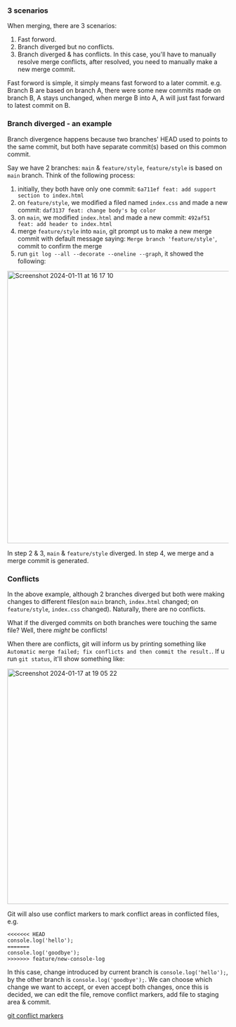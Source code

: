 ### 3 scenarios

When merging, there are 3 scenarios:

1. Fast forword. 
2. Branch diverged but no conflicts.
3. Branch diverged & has conflicts. In this case, you'll have to manually resolve merge conflicts, after resolved, you need to manually make a new merge commit.

Fast forword is simple, it simply means fast forword to a later commit. e.g. Branch B are based on branch A, there were some new commits made on branch B, A stays unchanged, when merge B into A, A will just fast forward to latest commit on B.

### Branch diverged - an example

Branch divergence happens because two branches' HEAD used to points to the same commit, but both have separate commit(s) based on this common commit.

Say we have 2 branches: `main` & `feature/style`, `feature/style` is based on `main` branch. Think of the following process:

1. initially, they both have only one commit: `6a711ef feat: add support section to index.html`
2. on `feature/style`, we modified a filed named `index.css` and made a new commit: `daf3137 feat: change body's bg color`
3. on `main`, we modified `index.html` and made a new commit: `492af51 feat: add header to index.html`
4. merge `feature/style` into `main`, git prompt us to make a new merge commit with default message saying: `Merge branch 'feature/style'`, commit to confirm the merge
5. run `git log --all --decorate --oneline --graph`, it showed the following:

<img width="619" alt="Screenshot 2024-01-11 at 16 17 10" src="https://github.com/librz/all-about-git/assets/50607948/d240b2f2-1855-4b8f-aae0-af5411094ce2">

In step 2 & 3, `main` & `feature/style` diverged. In step 4, we merge and a merge commit is generated.

### Conflicts

In the above example, although 2 branches diverged but both were making changes to different files(on `main` branch, `index.html` changed; on `feature/style`, `index.css` changed). Naturally, there are no conflicts.

What if the diverged commits on both branches were touching the same file? Well, there *might* be conflicts!

When there are conflicts, git will inform us by printing something like `Automatic merge failed; fix conflicts and then commit the result.`. If u run `git status`, it'll show something like:

<img width="535" alt="Screenshot 2024-01-17 at 19 05 22" src="https://github.com/librz/all-about-git/assets/50607948/5c7beb87-7b74-4d95-bf1a-0e4389c42091">

Git will also use conflict markers to mark conflict areas in conflicted files, e.g.

```
<<<<<<< HEAD
console.log('hello');
=======
console.log('goodbye');
>>>>>>> feature/new-console-log
```

In this case, change introduced by current branch is `console.log('hello');`, by the other branch is `console.log('goodbye');`. We can choose which change we want to accept, or even accept both changes, once this is decided, we can edit the file, remove conflict markers, add file to staging area & commit.

[git conflict markers](https://stackoverflow.com/questions/7901864/git-conflict-markers)
